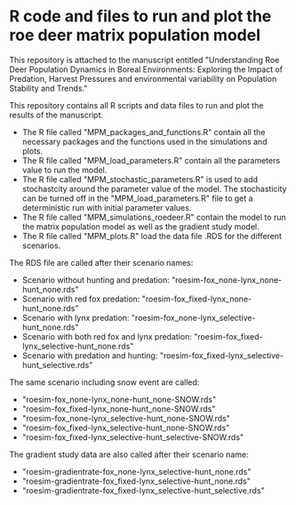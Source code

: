 # R code and files to run and plot the roe deer matrix population model

This repository is attached to the manuscript entitled "Understanding Roe Deer Population Dynamics in Boreal Environments: Exploring the Impact of Predation, Harvest Pressures and environmental variability on Population Stability and Trends."

This repository contains all R scripts and data files to run and plot the results of the manuscript.

- The R file called "MPM_packages_and_functions.R" contain all the necessary packages and the functions used in the simulations and plots.
- The R file called "MPM_load_parameters.R" contain all the parameters value to run the model.
- The R file called "MPM_stochastic_parameters.R" is used to add stochastcity around the parameter value of the model.
The stochasticity can be turned off in the "MPM_load_parameters.R" file to get a deterministic run with initial parameter values.
- The R file called "MPM_simulations_roedeer.R" contain the model to run the matrix population model as well as the gradient study model.
- The R file called "MPM_plots.R" load the data file .RDS for the different scenarios.

The RDS file are called after their scenario names:
- Scenario without hunting and predation:
"roesim-fox_none-lynx_none-hunt_none.rds"
- Scenario with red fox predation:
"roesim-fox_fixed-lynx_none-hunt_none.rds"
- Scenario with lynx predation:
"roesim-fox_none-lynx_selective-hunt_none.rds"
- Scenario with both red fox and lynx predation:
"roesim-fox_fixed-lynx_selective-hunt_none.rds"
- Scenario with predation and hunting:
"roesim-fox_fixed-lynx_selective-hunt_selective.rds"

The same scenario including snow event are called:
- "roesim-fox_none-lynx_none-hunt_none-SNOW.rds"
- "roesim-fox_fixed-lynx_none-hunt_none-SNOW.rds"
- "roesim-fox_none-lynx_selective-hunt_none-SNOW.rds"
- "roesim-fox_fixed-lynx_selective-hunt_none-SNOW.rds"
- "roesim-fox_fixed-lynx_selective-hunt_selective-SNOW.rds"

The gradient study data are also called after their scenario name:
- "roesim-gradientrate-fox_none-lynx_selective-hunt_none.rds"
- "roesim-gradientrate-fox_fixed-lynx_selective-hunt_none.rds"
- "roesim-gradientrate-fox_fixed-lynx_selective-hunt_selective.rds"

